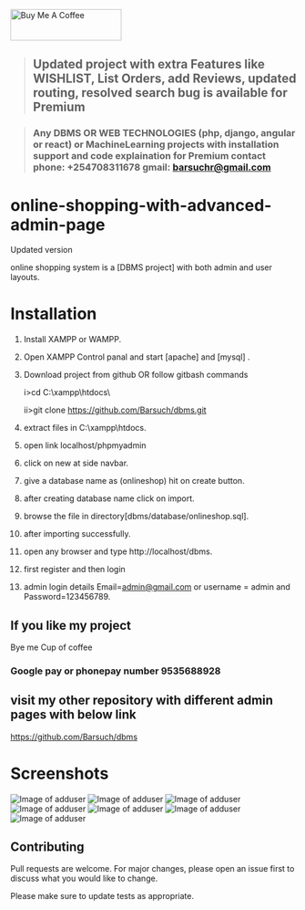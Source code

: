 <a href="https://www.buymeacoffee.com/barsuchrb" target="_blank"><img src="https://cdn.buymeacoffee.com/buttons/v2/default-yellow.png" alt="Buy Me A Coffee" width="195" height="55"></a>

> ## Updated project with extra Features like WISHLIST, List Orders, add Reviews, updated routing, resolved search bug is available for Premium 

> ### Any DBMS OR WEB TECHNOLOGIES (php, django, angular or react) or MachineLearning projects with installation support and code explaination for Premium contact phone: +254708311678 gmail: barsuchr@gmail.com

# online-shopping-with-advanced-admin-page
Updated version

online shopping system is a [DBMS project] with both admin and user layouts.

# Installation

1. Install XAMPP or WAMPP.

2. Open XAMPP Control panal and start [apache] and [mysql] .

3. Download project from github 
    OR follow gitbash commands
    
    i>cd C:\\xampp\htdocs\
    
    ii>git clone https://github.com/Barsuch/dbms.git
    
4. extract files in C:\\xampp\htdocs\.

5. open link localhost/phpmyadmin

6. click on new at side navbar.

7. give a database name as (onlineshop) hit on create button.

8. after creating database name click on import.

9. browse the file in directory[dbms/database/onlineshop.sql].

10. after importing successfully.

11. open any browser and type http://localhost/dbms.

12. first register and then login

13. admin login details  Email=admin@gmail.com or username = admin and Password=123456789.

## If you like my project 
Bye me Cup of coffee

### Google pay or phonepay number 9535688928

## visit my other repository with different admin pages with below link
https://github.com/Barsuch/dbms


# Screenshots
![Image of adduser](https://github.com/PuneethReddyHC/online-shopping-with-advanced-admin-page/blob/master/screenshot/adduser.png)
![Image of adduser](https://github.com/PuneethReddyHC/online-shopping-with-advanced-admin-page/blob/master/screenshot/adminproductadd.png)
![Image of adduser](https://github.com/PuneethReddyHC/online-shopping-with-advanced-admin-page/blob/master/screenshot/manageuser.png)
![Image of adduser](https://github.com/PuneethReddyHC/online-shopping-with-advanced-admin-page/blob/master/screenshot/manageuseradmin.png)
![Image of adduser](https://github.com/PuneethReddyHC/online-shopping-with-advanced-admin-page/blob/master/screenshot/productlistadmin.png)
![Image of adduser](https://github.com/PuneethReddyHC/online-shopping-with-advanced-admin-page/blob/master/screenshot/productlist.png)
![Image of adduser](https://github.com/PuneethReddyHC/online-shopping-with-advanced-admin-page/blob/master/screenshot/homepage.png)

## Contributing
Pull requests are welcome. For major changes, please open an issue first to discuss what you would like to change.

Please make sure to update tests as appropriate.
